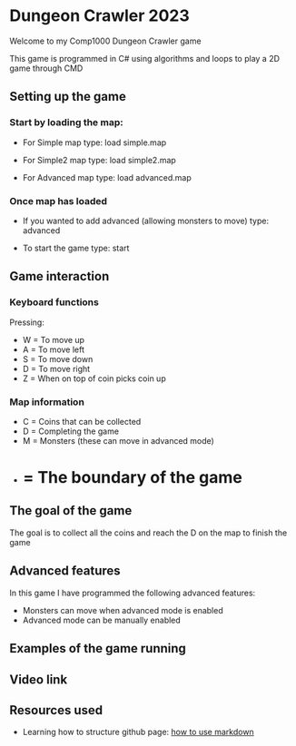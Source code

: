 # Dungeon Crawler 2023
Welcome to my Comp1000 Dungeon Crawler game

This game is programmed in C# using algorithms and loops to play a 2D game through CMD


## Setting up the game
### Start by loading the map:

- For Simple map type:
	load simple.map
	
- For Simple2 map type:
	load simple2.map

- For Advanced map type:
	load advanced.map



### Once map has loaded

- If you wanted to add advanced (allowing monsters to move) type:
	advanced

- To start the game type:
	start


## Game interaction


### Keyboard functions
Pressing:
- W = To move up
- A = To move left
- S = To move down
- D = To move right
- Z = When on top of coin picks coin up

### Map information
- C = Coins that can be collected
- D = Completing the game
- M = Monsters (these can move in advanced mode)
- # = The boundary of the game



## The goal of the game
The goal is to collect all the coins and reach the D on the map to finish the game



## Advanced features
In this game I have programmed the following advanced features:
- Monsters can move when advanced mode is enabled
- Advanced mode can be manually enabled


## Examples of the game running


## Video link



## Resources used
- Learning how to structure github page: [how to use markdown](https://guides.github.com/features/mastering-markdown/)